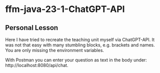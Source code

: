 # ffm-java-23-1-ChatGPT-API

## Personal Lesson

Here I have tried to recreate the teaching unit myself via ChatGPT-API. It was not that easy with many stumbling blocks, e.g. brackets and names. You are only missing the environment variables.

With Postman you can enter your question as text in the body under: http://localhost:8080/api/chat.